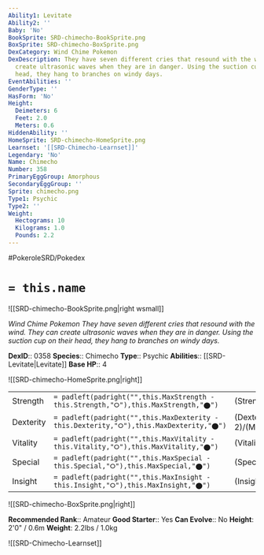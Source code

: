 ```yaml
---
Ability1: Levitate
Ability2: ''
Baby: 'No'
BookSprite: SRD-chimecho-BookSprite.png
BoxSprite: SRD-chimecho-BoxSprite.png
DexCategory: Wind Chime Pokemon
DexDescription: They have seven different cries that resound with the wind. They can
  create ultrasonic waves when they are in danger. Using the suction cup on their
  head, they hang to branches on windy days.
EventAbilities: ''
GenderType: ''
HasForm: 'No'
Height:
  Deimeters: 6
  Feet: 2.0
  Meters: 0.6
HiddenAbility: ''
HomeSprite: SRD-chimecho-HomeSprite.png
Learnset: '[[SRD-Chimecho-Learnset]]'
Legendary: 'No'
Name: Chimecho
Number: 358
PrimaryEggGroup: Amorphous
SecondaryEggGroup: ''
Sprite: chimecho.png
Type1: Psychic
Type2: ''
Weight:
  Hectograms: 10
  Kilograms: 1.0
  Pounds: 2.2
---
```


#PokeroleSRD/Pokedex

# `= this.name`

![[SRD-chimecho-BookSprite.png|right wsmall]]

*Wind Chime Pokemon*
*They have seven different cries that resound with the wind. They can create ultrasonic waves when they are in danger. Using the suction cup on their head, they hang to branches on windy days.*

**DexID**:: 0358
**Species**:: Chimecho
**Type**:: Psychic
**Abilities**:: [[SRD-Levitate|Levitate]]
**Base HP**:: 4

![[SRD-chimecho-HomeSprite.png|right]]

|           |                                                                                        |                                          |
| --------- | -------------------------------------------------------------------------------------- | ---------------------------------------- |
| Strength  | `= padleft(padright("",this.MaxStrength - this.Strength,"⭘"),this.MaxStrength,"⬤")`    | (Strength::2)/(MaxStrength::4)   |
| Dexterity | `= padleft(padright("",this.MaxDexterity - this.Dexterity,"⭘"),this.MaxDexterity,"⬤")` | (Dexterity:: 2)/(MaxDexterity::4) |
| Vitality  | `= padleft(padright("",this.MaxVitality - this.Vitality,"⭘"),this.MaxVitality,"⬤")`    | (Vitality::2)/(MaxVitality::5)   |
| Special   | `= padleft(padright("",this.MaxSpecial - this.Special,"⭘"),this.MaxSpecial,"⬤")`       | (Special::3)/(MaxSpecial::6)     |
| Insight   | `= padleft(padright("",this.MaxInsight - this.Insight,"⭘"),this.MaxInsight,"⬤")`       | (Insight::2)/(MaxInsight::5)     |

![[SRD-chimecho-BoxSprite.png|right]]

**Recommended Rank**:: Amateur
**Good Starter**:: Yes
**Can Evolve**:: No
**Height**: 2'0" / 0.6m
**Weight**: 2.2lbs / 1.0kg

![[SRD-Chimecho-Learnset]]